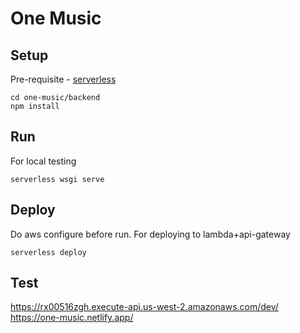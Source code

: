 # One Music

## Setup
Pre-requisite - [serverless](https://www.serverless.com/framework/docs/getting-started/)

    cd one-music/backend
    npm install


## Run
For local testing
    
    serverless wsgi serve  

    
## Deploy
Do aws configure before run. For deploying to lambda+api-gateway
    
    serverless deploy 
    
## Test
https://rx00516zgh.execute-api.us-west-2.amazonaws.com/dev/
https://one-music.netlify.app/